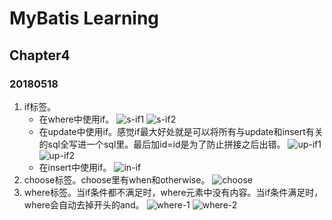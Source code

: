 # MyBatis Learning

## Chapter4
### 20180518
1. if标签。
    - 在where中使用if。
    ![s-if1](https://ws1.sinaimg.cn/large/e2989da6ly1frfkekh7t7j20ok05cmy3.jpg)
    ![s-if2](https://ws1.sinaimg.cn/large/e2989da6ly1frfketl04dj20ie0590tp.jpg)
    - 在update中使用if。感觉if最大好处就是可以将所有与update和insert有关的sql全写进一个sql里。最后加id=id是为了防止拼接之后出错。
    ![up-if1](https://ws1.sinaimg.cn/large/e2989da6ly1frfkrqop7zj20lc0jptdh.jpg)
    ![up-if2](https://ws1.sinaimg.cn/large/e2989da6ly1frfks0nx8kj206s01uglj.jpg)
    - 在insert中使用if。
    ![in-if](https://ws1.sinaimg.cn/large/e2989da6ly1frfl2ybu79j20lc0cftbv.jpg)
2. choose标签。choose里有when和otherwise。
![choose](https://ws1.sinaimg.cn/large/e2989da6ly1frflxjxupmj20or0guq6h.jpg)
3. where标签。当if条件都不满足时，where元素中没有内容。当if条件满足时，where会自动去掉开头的and。
![where-1](https://ws1.sinaimg.cn/large/e2989da6ly1frfn5givmqj20ok06ygne.jpg)
![where-2](https://ws1.sinaimg.cn/large/e2989da6ly1frfn5p0kp7j20jg0723zw.jpg)










